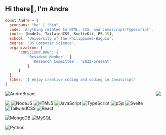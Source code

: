 ## Hi there👋, I'm Andre

```javascript
const Andre = {
  pronouns: "he" | "him",
  code: 'Anything related to HTML, CSS, and Javascript/Typescript',
  tools: [NodeJs, TailwindCSS, SvelteKit, P5.JS],
  school: 'University of the Philippines-Baguio',
  degree: 'BS Computer Science',
  organization: {
      "COMSCI@UP.BAG": {
          'Resident Member': {
            'Research Committee': '2022-present'
          }
      }
  },
  likes: 'I enjoy creative coding and coding in Javascript'
}
```

<!--![Andre's GitHub stats](https://github-readme-stats.vercel.app/api?username=AndreBryant&show_icons=true&theme=dark)-->

<p href="https://github.com/AndreBryant">
  <img align="center" src="https://github-readme-streak-stats.herokuapp.com/?user=AndreBryant&" alt="AndreBryant" />
  <img align="right" src="https://github-readme-stats.vercel.app/api?username=AndreBryant"/>
</p>
<p href="https://github.com/AndreBryant">
  <img align="left" src="https://github-readme-stats.vercel.app/api/top-langs/?username=AndreBryant&layout=compact&langs_count=12"/>
</p>

![NodeJS](https://img.shields.io/badge/node.js-6DA55F?style=for-the-badge&logo=node.js&logoColor=white)
![HTML5](https://img.shields.io/badge/html5-%23E34F26.svg?style=for-the-badge&logo=html5&logoColor=white)
![JavaScript](https://img.shields.io/badge/javascript-%23323330.svg?style=for-the-badge&logo=javascript&logoColor=%23F7DF1E)
![TypeScript](https://img.shields.io/badge/typescript-%23007ACC.svg?style=for-the-badge&logo=typescript&logoColor=white)
![p5js](https://img.shields.io/badge/p5.js-ED225D?style=for-the-badge&logo=p5.js&logoColor=FFFFFF)
![Svelte](https://img.shields.io/badge/svelte-%23f1413d.svg?style=for-the-badge&logo=svelte&logoColor=white)
![TailwindCSS](https://img.shields.io/badge/tailwindcss-%2338B2AC.svg?style=for-the-badge&logo=tailwind-css&logoColor=white)
![React](https://img.shields.io/badge/react-%2320232a.svg?style=for-the-badge&logo=react&logoColor=%2361DAFB)

![MongoDB](https://img.shields.io/badge/MongoDB-%234ea94b.svg?style=for-the-badge&logo=mongodb&logoColor=white)
![MySQL](https://img.shields.io/badge/mysql-4479A1.svg?style=for-the-badge&logo=mysql&logoColor=white)

![Python](https://img.shields.io/badge/python-3670A0?style=for-the-badge&logo=python&logoColor=ffdd54)
<!--
**AndreBryant/AndreBryant** is a ✨ _special_ ✨ repository because its `README.md` (this file) appears on your GitHub profile.

Here are some ideas to get you started:

- 🔭 I’m currently working on ...
- 🌱 I’m currently learning ...
- 👯 I’m looking to collaborate on ...
- 🤔 I’m looking for help with ...
- 💬 Ask me about ...
- 📫 How to reach me: ...
- 😄 Pronouns: ...
- ⚡ Fun fact: ...
-->
